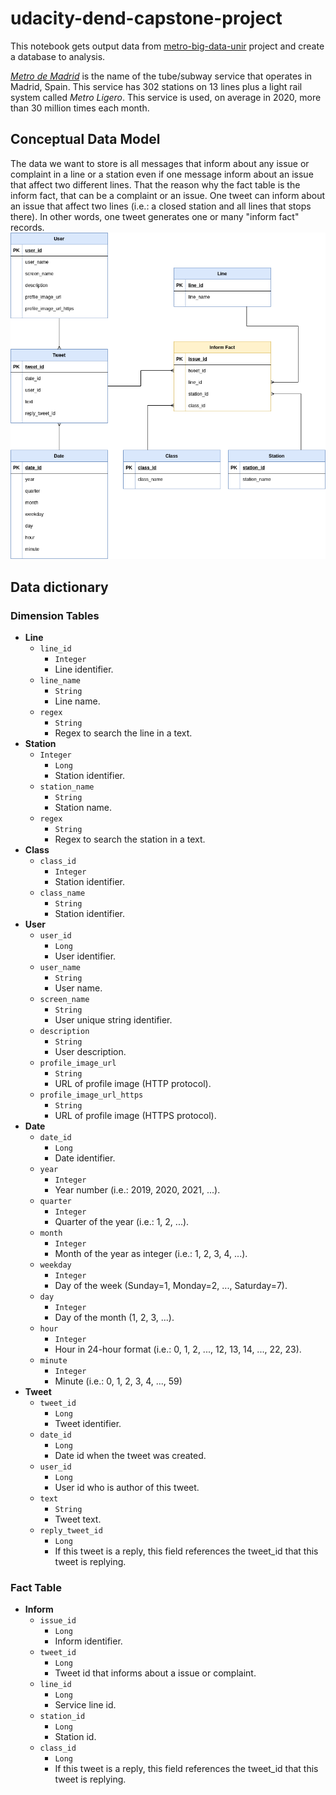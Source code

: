 # udacity-dend-capstone-project

This notebook gets output data from [metro-big-data-unir](https://github.com/juananthony/metro-big-data-unir) project and create a database to analysis.

[*Metro de Madrid*](https://www.metromadrid.es/) is the name of the tube/subway service that operates in Madrid, Spain. This service has 302 stations on 13 lines plus a light rail system called *Metro Ligero*. This service is used, on average in 2020, more than 30 million times each month.

## Conceptual Data Model
The data we want to store is all messages that inform about any issue or complaint in a line or a station even if one message inform about an issue that affect two different lines. That the reason why the fact table is the inform fact, that can be a complaint or an issue. One tweet can inform about an issue that affect two lines (i.e.: a closed station and all lines that stops there). In other words, one tweet generates one or many "inform fact" records.
![fact-dimension diagram](./img/class_diagram.png "Fact-Dimension Diagram")



## Data dictionary 

### Dimension Tables

* **Line**
    * ```line_id```
        * ```Integer```
        * Line identifier.
    * ```line_name```
        * ```String```
        * Line name.
    * ```regex```
        * ```String```
        * Regex to search the line in a text.
* **Station**
    * ```Integer```
        * ```Long```
        * Station identifier.
    * ```station_name```
        * ```String```
        * Station name.
    * ```regex```
        * ```String```
        * Regex to search the station in a text.
* **Class**
    * ```class_id```
        * ```Integer```
        * Station identifier.
    * ```class_name```
        * ```String```
        * Station identifier.
* **User**
    * ```user_id```
        * ```Long```
        * User identifier.
    * ```user_name```
        * ```String```
        * User name.
    * ```screen_name```
        * ```String```
        * User unique string identifier.
    * ```description```
        * ```String```
        * User description.
    * ```profile_image_url```
        * ```String```
        * URL of profile image (HTTP protocol).
    * ```profile_image_url_https```
        * ```String```
        * URL of profile image (HTTPS protocol).
* **Date**
    * ```date_id```
        * ```Long```
        * Date identifier.
    * ```year```
        * ```Integer```
        * Year number (i.e.: 2019, 2020, 2021, ...).
    * ```quarter```
        * ```Integer```
        * Quarter of the year (i.e.: 1, 2, ...).
    * ```month```
        * ```Integer```
        * Month of the year as integer (i.e.: 1, 2, 3, 4, ...).
    * ```weekday```
        * ```Integer```
        * Day of the week (Sunday=1, Monday=2, ..., Saturday=7).
    * ```day```
        * ```Integer```
        * Day of the month (1, 2, 3, ...).
    * ```hour```
        * ```Integer```
        * Hour in 24-hour format (i.e.: 0, 1, 2, ..., 12, 13, 14, ..., 22, 23).
    * ```minute```
        * ```Integer```
        * Minute (i.e.: 0, 1, 2, 3, 4, ..., 59)
* **Tweet**
    * ```tweet_id```
        * ```Long```
        * Tweet identifier.
    * ```date_id```
        * ```Long```
        * Date id when the tweet was created.
    * ```user_id```
        * ```Long```
        * User id who is author of this tweet.
    * ```text```
        * ```String```
        * Tweet text.
    * ```reply_tweet_id```
        * ```Long```
        * If this tweet is a reply, this field references the tweet_id that this tweet is replying.

### Fact Table

* **Inform**
    * ```issue_id```
        * ```Long```
        * Inform identifier.
    * ```tweet_id```
        * ```Long```
        * Tweet id that informs about a issue or complaint.
    * ```line_id```
        * ```Long```
        * Service line id.
    * ```station_id```
        * ```Long```
        * Station id.
    * ```class_id```
        * ```Long```
        * If this tweet is a reply, this field references the tweet_id that this tweet is replying.